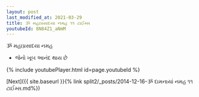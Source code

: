 ```yaml
---
layout: post
last_modified_at: 2021-03-29
title: ૐ મહાપ્રસાદયા નમહ ૧૧ ટાઈમ્સ
youtubeId: 8N84Z1_aNmM
---
```

 
 
 ૐ મહાપ્રસાદયા નમહ  
 
 -  જેનો ખૂબ આનંદ થાય છે 
 
  
 
  
 
 
 
 
 
 


{% include youtubePlayer.html id=page.youtubeId %}
 
[Next]({{ site.baseurl }}{% link  split2/_posts/2014-12-16-ૐ દામનાયાં નમહ ૧૧ ટાઈમ્સ.md%})
 
